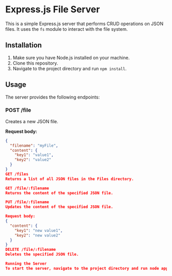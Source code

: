 # Express.js File Server

This is a simple Express.js server that performs CRUD operations on JSON files. It uses the `fs` module to interact with the file system.

## Installation

1. Make sure you have Node.js installed on your machine.
2. Clone this repository.
3. Navigate to the project directory and run `npm install`.

## Usage

The server provides the following endpoints:

### POST /file

Creates a new JSON file.

**Request body:**

```json
{
  "filename": "myFile",
  "content": {
    "key1": "value1",
    "key2": "value2"
  }
}
GET /files
Returns a list of all JSON files in the Files directory.

GET /file/:filename
Returns the content of the specified JSON file.

PUT /file/:filename
Updates the content of the specified JSON file.

Request body:
{
  "content": {
    "key1": "new value1",
    "key2": "new value2"
  }
}
DELETE /file/:filename
Deletes the specified JSON file.

Running the Server
To start the server, navigate to the project directory and run node app.js. The server will start on port 3000, or on the port specified in your PORT environment variable.
```

